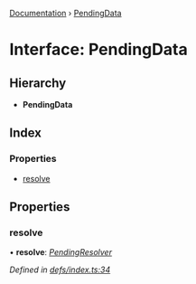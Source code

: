 [Documentation](../README.md) › [PendingData](pendingdata.md)

# Interface: PendingData

## Hierarchy

* **PendingData**

## Index

### Properties

* [resolve](pendingdata.md#resolve)

## Properties

###  resolve

• **resolve**: *[PendingResolver](../README.md#pendingresolver)*

*Defined in [defs/index.ts:34](https://github.com/badbatch/graphql-box/blob/e966cb9b/packages/worker-client/src/defs/index.ts#L34)*
